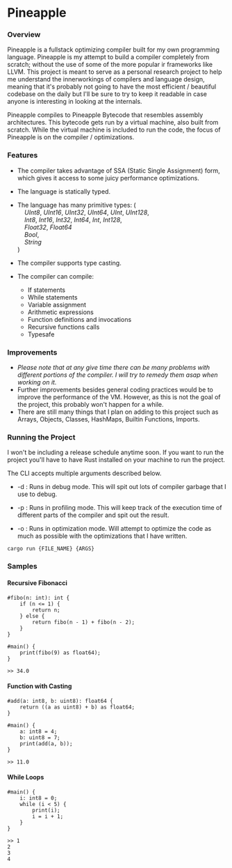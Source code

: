# Pineapple

### Overview
Pineapple is a fullstack optimizing compiler built for my own programming language. Pineapple is my attempt to build a compiler completely from scratch; without the use of some of the more popular ir frameworks like LLVM. This project is meant to serve as a personal research project to help me understand the innerworkings of compilers and language design, meaning that it's probably not going to have the most efficient / beautiful codebase on the daily but I'll be sure to try to keep it readable in case anyone is interesting in looking at the internals.

Pineapple compiles to Pineapple Bytecode that resembles assembly architectures. This bytecode gets run by a virtual machine, also built from scratch. While the virtual machine is included to run the code, the focus of Pineapple is on the compiler / optimizations.

### Features
- The compiler takes advantage of SSA (Static Single Assignment) form, which gives it access to some juicy performance optimizations.

- The language is statically typed.

- The language has many primitive types: (
    <br>&nbsp;&nbsp;&nbsp;&nbsp;*UInt8*, *UInt16*, *UInt32*, *UInt64*, *UInt*, *UInt128*,
    <br>&nbsp;&nbsp;&nbsp;&nbsp;*Int8*, *Int16*, *Int32*, *Int64*, *Int*, *Int128*,
    <br>&nbsp;&nbsp;&nbsp;&nbsp;*Float32*, *Float64*
    <br>&nbsp;&nbsp;&nbsp;&nbsp;*Bool*,
    <br>&nbsp;&nbsp;&nbsp;&nbsp;*String*
<br>)

- The compiler supports type casting.
  
- The compiler can compile:
    - If statements
    - While statements
    - Variable assignment
    - Arithmetic expressions
    - Function definitions and invocations
    - Recursive functions calls
    - Typesafe

### Improvements
- *Please note that at any give time there can be many problems with different portions of the compiler. I will try to remedy them asap when working on it.*
- Further improvements besides general coding practices would be to improve the performance of the VM. However, as this is not the goal of the project, this probably won't happen for a while.
- There are still many things that I plan on adding to this project such as Arrays, Objects, Classes, HashMaps, Builtin Functions, Imports.

### Running the Project
I won't be including a release schedule anytime soon. If you want to run the project you'll have to have Rust installed on your machine to run the project.

The CLI accepts multiple arguments described below.
- -d : Runs in debug mode. This will spit out lots of compiler garbage that I use to debug.

- -p : Runs in profiling mode. This will keep track of the execution time of different parts of the compiler and spit out the result.

- -o : Runs in optimization mode. Will attempt to optimize the code as much as possible with the optimizations that I have written.

```
cargo run {FILE_NAME} {ARGS}
```

### Samples
#### Recursive Fibonacci
```
#fibo(n: int): int {
    if (n <= 1) {
        return n;
    } else {
        return fibo(n - 1) + fibo(n - 2);
    }
}

#main() {
    print(fibo(9) as float64);
}
```
```
>> 34.0
```

#### Function with Casting
```
#add(a: int8, b: uint8): float64 {
    return ((a as uint8) + b) as float64;
}

#main() {
    a: int8 = 4;
    b: uint8 = 7;
    print(add(a, b));
}
```
```
>> 11.0
```

#### While Loops
```
#main() {
    i: int8 = 0;
    while (i < 5) {
        print(i);
        i = i + 1;
    }
}
```
```
>> 1
2
3
4
```
